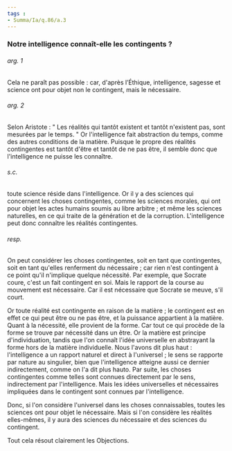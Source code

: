 ```yaml
---
tags : 
- Summa/Ia/q.86/a.3
---
```


### Notre intelligence connaît-elle les contingents ?



###### arg. 1
Cela ne paraît pas possible : car, d'après l’Éthique, intelligence, sagesse et science ont pour objet non le contingent, mais le nécessaire. 

###### arg. 2
Selon Aristote : " Les réalités qui tantôt existent et tantôt n'existent pas, sont mesurées par le temps. " Or l'intelligence fait abstraction du temps, comme des autres conditions de la matière. Puisque le propre des réalités contingentes est tantôt d'être et tantôt de ne pas être, il semble donc que l'intelligence ne puisse les connaître. 

###### s.c.
toute science réside dans l'intelligence. Or il y a des sciences qui concernent les choses contingentes, comme les sciences morales, qui ont pour objet les actes humains soumis au libre arbitre ; et même les sciences naturelles, en ce qui traite de la génération et de la corruption. L'intelligence peut donc connaître les réalités contingentes. 

###### resp.
On peut considérer les choses contingentes, soit en tant que contingentes, soit en tant qu'elles renferment du nécessaire ; car rien n'est contingent à ce point qu'il n'implique quelque nécessité. Par exemple, que Socrate coure, c'est un fait contingent en soi. Mais le rapport de la course au mouvement est nécessaire. Car il est nécessaire que Socrate se meuve, s'il court. 

Or toute réalité est contingente en raison de la matière ; le contingent est en effet ce qui peut être ou ne pas être, et la puissance appartient à la matière. Quant à la nécessité, elle provient de la forme. Car tout ce qui procède de la forme se trouve par nécessité dans un être. Or la matière est principe d'individuation, tandis que l'on connaît l'idée universelle en abstrayant la forme hors de la matière individuelle. Nous l'avons dit plus haut : l'intelligence a un rapport naturel et direct à l'universel ; le sens se rapporte par nature au singulier, bien que l'intelligence atteigne aussi ce dernier indirectement, comme on l'a dit plus hauto. Par suite, les choses contingentes comme telles sont connues directement par le sens, indirectement par l'intelligence. Mais les idées universelles et nécessaires impliquées dans le contingent sont connues par l'intelligence. 

Donc, si l'on considère l'universel dans les choses connaissables, toutes les sciences ont pour objet le nécessaire. Mais si l'on considère les réalités elles-mêmes, il y aura des sciences du nécessaire et des sciences du contingent. 

Tout cela résout clairement les Objections. 

